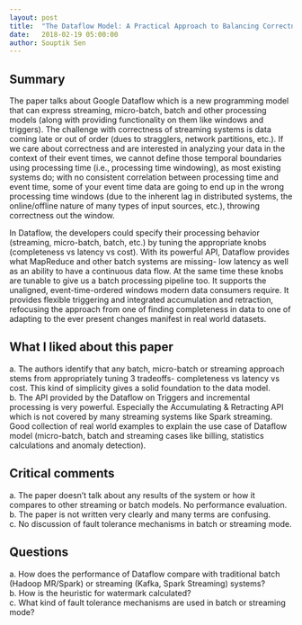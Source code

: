 ```yaml
---
layout: post
title:  "The Dataflow Model: A Practical Approach to Balancing Correctness, Latency, and Cost in Massive-Scale, Unbounded, Out-of-Order Data Processing: Review"
date:   2018-02-19 05:00:00
author: Souptik Sen
---
```


## Summary
<p>
The paper talks about Google Dataflow which is a new programming model that can express streaming, micro-batch, batch and other processing models (along with providing functionality on them like windows and triggers). The challenge with correctness of streaming systems is data coming late or out of order (dues to stragglers, network partitions, etc.). If we care about correctness and are interested in analyzing your data in the context of their event times, we cannot define those temporal boundaries using processing time (i.e., processing time windowing), as most existing systems do; with no consistent correlation between processing time and event time, some of your event time data are going to end up in the wrong processing time windows (due to the inherent lag in distributed systems, the online/offline nature of many types of input sources, etc.), throwing correctness out the window.</p>
<p>
In Dataflow, the developers could specify their processing behavior (streaming, micro-batch, batch, etc.) by tuning the appropriate knobs (completeness vs latency vs cost). With its powerful API, Dataflow provides what MapReduce and other batch systems are missing- low latency as well as an ability to have a continuous data flow. At the same time these knobs are tunable to give us a batch processing pipeline too. It supports the unaligned, event-time-ordered windows modern data consumers require. It provides flexible triggering and integrated accumulation and retraction, refocusing the approach from one of finding completeness in data to one of adapting to the ever present changes manifest in real world datasets.
</p>


## What I liked about this paper
<p>
a.  The authors identify that any batch, micro-batch or streaming approach stems from appropriately tuning 3 tradeoffs- completeness vs latency vs cost. This kind of simplicity gives a solid foundation to the data model.<br>
b.  The API provided by the Dataflow on Triggers and incremental processing is very powerful. Especially the Accumulating & Retracting API which is not covered by many streaming systems like Spark streaming.<br>
Good collection of real world examples to explain the use case of Dataflow model (micro-batch, batch and streaming cases like billing, statistics calculations and anomaly detection).
</p>

## Critical comments
<p>
a.  The paper doesn’t talk about any results of the system or how it compares to other streaming or batch models. No performance evaluation.<br>
b.  The paper is not written very clearly and many terms are confusing.<br>
c.  No discussion of fault tolerance mechanisms in batch or streaming mode.
</p>


## Questions
<p>
a.  How does the performance of Dataflow compare with traditional batch (Hadoop MR/Spark) or streaming (Kafka, Spark Streaming) systems?<br>
b.  How is the heuristic for watermark calculated? <br>
c.  What kind of fault tolerance mechanisms are used in batch or streaming mode?
</p>
